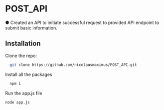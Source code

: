# POST_API

● Created an API to initiate successful request to provided API endpoint to submit basic information.


## Installation

Clone the repo:
```bash
  git clone https://github.com/nicolausmaximus/POST_API.git

```

Install all the packages
  
```bash
  npm i
```
Run the app.js file
```bash
node app.js  
```